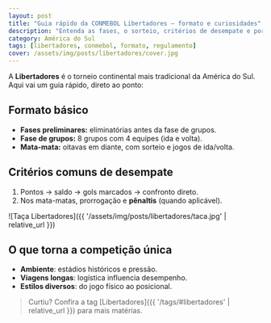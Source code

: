 ```yaml
---
layout: post
title: "Guia rápido da CONMEBOL Libertadores — formato e curiosidades"
description: "Entenda as fases, o sorteio, critérios de desempate e por que a Libertadores é tão especial."
category: América do Sul
tags: [libertadores, conmebol, formato, regulamento]
cover: /assets/img/posts/libertadores/cover.jpg
---
```


A **Libertadores** é o torneio continental mais tradicional da América do Sul.  
Aqui vai um guia rápido, direto ao ponto:

## Formato básico
- **Fases preliminares:** eliminatórias antes da fase de grupos.
- **Fase de grupos:** 8 grupos com 4 equipes (ida e volta).
- **Mata-mata:** oitavas em diante, com sorteio e jogos de ida/volta.

## Critérios comuns de desempate
1. Pontos → saldo → gols marcados → confronto direto.
2. Nos mata-matas, prorrogação e **pênaltis** (quando aplicável).

![Taça Libertadores]({{ '/assets/img/posts/libertadores/taca.jpg' | relative_url }})

## O que torna a competição única
- **Ambiente**: estádios históricos e pressão.
- **Viagens longas**: logística influencia desempenho.
- **Estilos diversos**: do jogo físico ao posicional.

> Curtiu? Confira a tag [Libertadores]({{ '/tags/#libertadores' | relative_url }}) para mais matérias.
